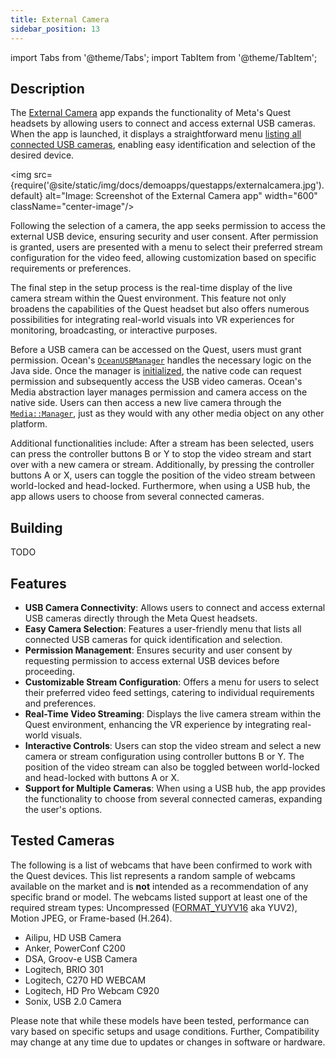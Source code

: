 ```yaml
---
title: External Camera
sidebar_position: 13
---
```


import Tabs from '@theme/Tabs';
import TabItem from '@theme/TabItem';

## Description

The [External Camera](https://github.com/facebookresearch/ocean/blob/5d3d3df5bf4cda0cc8e9828e19b4a46d3653f2b3/impl/application/ocean/demo/media/externalcamera/quest/ExternalCameraApplication.cpp) app expands the functionality of Meta's Quest headsets by allowing users to connect and access external USB cameras. When the app is launched, it displays a straightforward menu [listing all connected USB cameras](https://github.com/facebookresearch/ocean/blob/5d3d3df5bf4cda0cc8e9828e19b4a46d3653f2b3/impl/application/ocean/demo/media/externalcamera/quest/ExternalCameraApplication.cpp#L293), enabling easy identification and selection of the desired device.

<img src={require('@site/static/img/docs/demoapps/questapps/externalcamera.jpg').default} alt="Image: Screenshot of the External Camera app" width="600" className="center-image"/>

Following the selection of a camera, the app seeks permission to access the external USB device, ensuring security and user consent. After permission is granted, users are presented with a menu to select their preferred stream configuration for the video feed, allowing customization based on specific requirements or preferences.

The final step in the setup process is the real-time display of the live camera stream within the Quest environment. This feature not only broadens the capabilities of the Quest headset but also offers numerous possibilities for integrating real-world visuals into VR experiences for monitoring, broadcasting, or interactive purposes.

Before a USB camera can be accessed on the Quest, users must grant permission. Ocean's [`OceanUSBManager`](https://github.com/facebookresearch/ocean/blob/5d3d3df5bf4cda0cc8e9828e19b4a46d3653f2b3/impl/ocean/system/usb/android/OceanUSBManager.java#L36) handles the necessary logic on the Java side. Once the manager is [initialized](https://github.com/facebookresearch/ocean/blob/5d3d3df5bf4cda0cc8e9828e19b4a46d3653f2b3/impl/application/ocean/demo/media/externalcamera/quest/ExternalCameraApplicationActivity.java#L30), the native code can request permission and subsequently access the USB video cameras. Ocean's Media abstraction layer manages permission and camera access on the native side. Users can then access a new live camera through the [`Media::Manager`](https://github.com/facebookresearch/ocean/blob/5d3d3df5bf4cda0cc8e9828e19b4a46d3653f2b3/impl/application/ocean/demo/media/externalcamera/quest/ExternalCameraApplication.cpp#L126), just as they would with any other media object on any other platform.

Additional functionalities include: After a stream has been selected, users can press the controller buttons B or Y to stop the video stream and start over with a new camera or stream. Additionally, by pressing the controller buttons A or X, users can toggle the position of the video stream between world-locked and head-locked. Furthermore, when using a USB hub, the app allows users to choose from several connected cameras.

## Building

<Tabs groupId="target-os" queryString>

  <TabItem value="quest" label="Quest">
    TODO
  </TabItem>

</Tabs>

## Features

  - **USB Camera Connectivity**: Allows users to connect and access external USB cameras directly through the Meta Quest headsets.
  - **Easy Camera Selection**: Features a user-friendly menu that lists all connected USB cameras for quick identification and selection.
  - **Permission Management**: Ensures security and user consent by requesting permission to access external USB devices before proceeding.
  - **Customizable Stream Configuration**: Offers a menu for users to select their preferred video feed settings, catering to individual requirements and preferences.
  - **Real-Time Video Streaming**: Displays the live camera stream within the Quest environment, enhancing the VR experience by integrating real-world visuals.
  - **Interactive Controls**: Users can stop the video stream and select a new camera or stream configuration using controller buttons B or Y. The position of the video stream can also be toggled between world-locked and head-locked with buttons A or X.
  - **Support for Multiple Cameras**: When using a USB hub, the app provides the functionality to choose from several connected cameras, expanding the user's options.

## Tested Cameras

The following is a list of webcams that have been confirmed to work with the Quest devices. This list represents a random sample of webcams available on the market and is **not** intended as a recommendation of any specific brand or model. The webcams listed support at least one of the required stream types: Uncompressed ([FORMAT_YUYV16](https://github.com/facebookresearch/ocean/blob/c6994ae2add1b2fb295ffe7bffa5abdb7bd5e486/impl/ocean/base/Frame.h#L560C4-L560C17) aka YUV2), Motion JPEG, or Frame-based (H.264).

  - Ailipu, HD USB Camera
  - Anker, PowerConf C200
  - DSA, Groov-e USB Camera
  - Logitech, BRIO 301
  - Logitech, C270 HD WEBCAM
  - Logitech, HD Pro Webcam C920
  - Sonix, USB 2.0 Camera

Please note that while these models have been tested, performance can vary based on specific setups and usage conditions.
Further, Compatibility may change at any time due to updates or changes in software or hardware.
